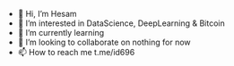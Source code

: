 - 👋 Hi, I’m Hesam
- 👀 I’m interested in DataScience, DeepLearning & Bitcoin
- 🌱 I’m currently learning
- 💞️ I’m looking to collaborate on nothing for now
- 📫 How to reach me t.me/id696 

<!---
HT696/HT696 is a ✨ special ✨ repository because its `README.md` (this file) appears on your GitHub profile.
You can click the Preview link to take a look at your changes.
--->
